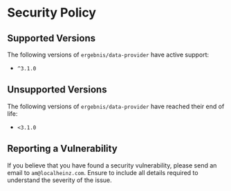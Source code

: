 # Security Policy

## Supported Versions

The following versions of `ergebnis/data-provider` have active support:

- `^3.1.0`

## Unsupported Versions

The following versions of `ergebnis/data-provider` have reached their end of life:

- `<3.1.0`

## Reporting a Vulnerability

If you believe that you have found a security vulnerability, please send an email to `am@localheinz.com`. Ensure to include all details required to understand the severity of the issue.
